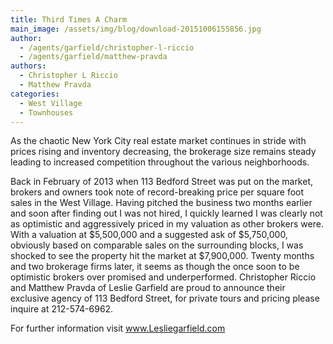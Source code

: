 ```yaml
---
title: Third Times A Charm
main_image: /assets/img/blog/download-20151006155856.jpg
author:
  - /agents/garfield/christopher-l-riccio
  - /agents/garfield/matthew-pravda
authors:
  - Christopher L Riccio
  - Matthew Pravda
categories:
  - West Village
  - Townhouses
---
```

<p>As the chaotic New York City real estate market continues in stride with prices rising and inventory decreasing, the brokerage size remains steady leading to increased competition throughout the various neighborhoods. </p><p>Back in February of 2013 when 113 Bedford Street was put on the market, brokers and owners took note of record-breaking price per square foot sales in the West Village.  Having pitched the business two months earlier and soon after finding out I was not hired, I quickly learned I was clearly not as optimistic and aggressively priced in my valuation as other brokers were.  With a valuation at $5,500,000 and a suggested ask of $5,750,000, obviously based on comparable sales on the surrounding blocks, I was shocked to see the property hit the market at $7,900,000.  Twenty months and two brokerage firms later, it seems as though the once soon to be optimistic brokers over promised and underperformed. Christopher Riccio and Matthew Pravda of Leslie Garfield are proud to announce their exclusive agency of 113 Bedford Street, for private tours and pricing please inquire at 212-574-6962. <br></p><p>For further information visit <a href="http://www.Lesliegarfield.com">www.Lesliegarfield.com</a><span></span><br></p>